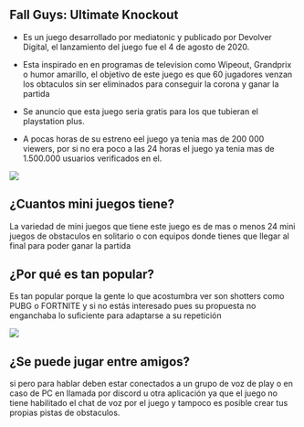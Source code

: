 ## Fall Guys: Ultimate Knockout 

* Es un juego desarrollado por mediatonic y publicado por Devolver Digital, el lanzamiento del juego fue el 4 de agosto de 2020.

* Esta inspirado en en programas de television como Wipeout, Grandprix o humor amarillo, el objetivo de este juego es que 60 jugadores venzan los obtaculos sin ser eliminados para conseguir la corona y ganar la partida

* Se anuncio que esta juego seria gratis para los que tubieran el playstation plus.
* A pocas horas de su estreno eel juego ya tenia mas de 200 000 viewers, por si no era poco a las 24 horas el juego ya tenia mas de 1.500.000 usuarios verificados en el.

![](https://img.youtube.com/vi/tmWwGP5mROg/maxresdefault.jpg)
## ¿Cuantos mini juegos tiene?
La variedad de mini juegos que tiene este juego es de mas o menos 24 mini juegos de obstaculos en solitario o con equipos donde tienes que llegar al final para poder ganar la partida 
## ¿Por qué es tan popular?
Es tan popular porque la gente lo que acostumbra ver son shotters como PUBG o FORTNITE y si no estás interesado pues su propuesta no enganchaba lo suficiente para adaptarse a su repetición

![](https://www.muycomputer.com/wp-content/uploads/2020/08/fallguys.jpg)

## ¿Se puede jugar entre amigos?
si pero para hablar deben estar conectados a un grupo de voz de play o en caso de PC en llamada por discord u otra aplicación ya que el juego no tiene habilitado el chat de voz por el juego y tampoco es posible crear tus propias pistas de obstaculos.
